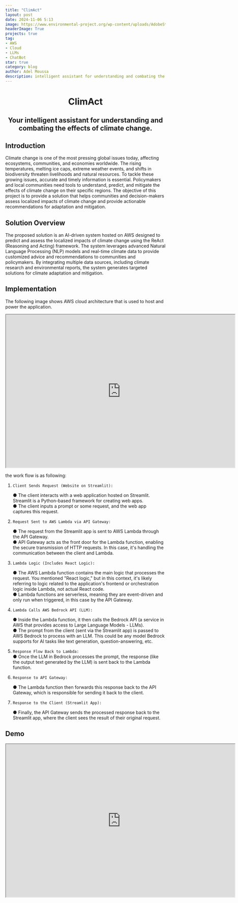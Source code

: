 ```yaml
---
title: "ClimAct"
layout: post
date: 2024-11-06 5:13
image: https://www.environmental-project.org/wp-content/uploads/AdobeStock_573925621-scaled.jpeg
headerImage: True
projects: true
tag:
- AWS
- Cloud
- LLMs
- ChatBot
star: true
category: blog
author: Adel Moussa
description: intelligent assistant for understanding and combating the effects of climate change hosted on AWS
---
```

<h1 style="text-align: center;">ClimAct</h1>
<h2 style="text-align: center;">Your intelligent assistant for understanding and combating the effects of climate change.</h2>



## Introduction

Climate change is one of the most pressing global issues today, affecting
ecosystems, communities, and economies worldwide. The rising temperatures,
melting ice caps, extreme weather events, and shifts in biodiversity threaten
livelihoods and natural resources. To tackle these growing issues, accurate and
timely information is essential. Policymakers and local communities need tools to
understand, predict, and mitigate the effects of climate change on their specific
regions. The objective of this project is to provide a solution that helps communities and decision-makers assess localized impacts of climate change and provide actionable
recommendations for adaptation and mitigation.

## Solution Overview

The proposed solution is an AI-driven system hosted on AWS designed to predict and assess the localized impacts of climate change using the ReAct (Reasoning and Acting)
framework. The system leverages advanced Natural Language Processing (NLP)
models and real-time climate data to provide customized advice and
recommendations to communities and policymakers. By integrating multiple data
sources, including climate research and environmental reports, the system
generates targeted solutions for climate adaptation and mitigation.

## Implementation

The following image shows AWS cloud architecture  that is used to host and power the application.

<iframe src="https://drive.google.com/file/d/1FTe2oSkGjYqqR6EYyFVqEWIOZIPntPEa/preview" width="720" height="480" allow="autoplay"></iframe>

the work flow is as following:

1. `Client Sends Request (Website on Streamlit):`  

    ● The client interacts with a web application hosted on Streamlit.
    Streamlit is a Python-based framework for creating web apps.  
    ● The client inputs a prompt or some request, and the web app captures
    this request.

2. `Request Sent to AWS Lambda via API Gateway:`  

    ● The request from the Streamlit app is sent to AWS Lambda through
    the API Gateway.  
    ● API Gateway acts as the front door for the Lambda function, enabling the secure transmission of HTTP requests. In this case, it's handling the communication between the client and Lambda.


3. `Lambda Logic (Includes React Logic):  `

    ● The AWS Lambda function contains the main logic that processes the request. You mentioned "React logic," but in this context, it's likely referring to logic related to the application's frontend or orchestration logic inside Lambda, not actual React code.   
    ● Lambda functions are serverless, meaning they are event-driven and only run when triggered, in this case by the API Gateway.


4. `Lambda Calls AWS Bedrock API (LLM):`  


    ● Inside the Lambda function, it then calls the Bedrock API (a service in AWS that provides access to Large Language Models - LLMs).  
    ● The prompt from the client (sent via the Streamlit app) is passed to AWS Bedrock to process with an LLM. This could be any model Bedrock supports for AI tasks like text generation, question-answering, etc.


5. `Response Flow Back to Lambda: `   
    ● Once the LLM in Bedrock processes the prompt, the response (like the output text generated by the LLM) is sent back to the Lambda function.


6. `Response to API Gateway:`


    ● The Lambda function then forwards this response back to the API
    Gateway, which is responsible for sending it back to the client.


7. `Response to the Client (Streamlit App):`


    ● Finally, the API Gateway sends the processed response back to the Streamlit app, where the client sees the result of their original request.


## Demo  

<iframe src="https://drive.google.com/file/d/10q-_Zj9iO8iojHxvCWj9ZEnYkzpC0hnp/preview" width="720" height="480" allow="autoplay"></iframe>